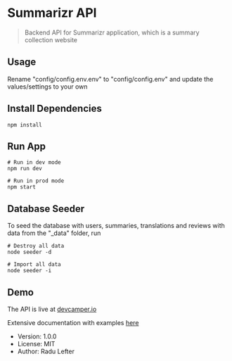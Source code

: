 # Summarizr API

> Backend API for Summarizr application, which is a summary collection website

## Usage

Rename "config/config.env.env" to "config/config.env" and update the values/settings to your own

## Install Dependencies

```
npm install
```

## Run App

```
# Run in dev mode
npm run dev

# Run in prod mode
npm start
```

## Database Seeder

To seed the database with users, summaries, translations and reviews with data from the "\_data" folder, run

```
# Destroy all data
node seeder -d

# Import all data
node seeder -i
```

## Demo

The API is live at [devcamper.io]()

Extensive documentation with examples [here](https://documenter.getpostman.com/view/14302851/UVJcmcEb)

- Version: 1.0.0
- License: MIT
- Author: Radu Lefter
